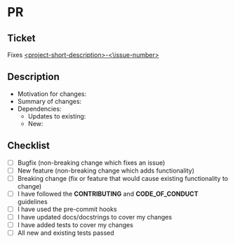 # PR

## Ticket

Fixes [\<project-short-description\>-<\issue-number\>](\<issue-link\>)

## Description

* Motivation for changes:
* Summary of changes:
* Dependencies:
  * Updates to existing:
  * New:

## Checklist

* [ ] Bugfix (non-breaking change which fixes an issue)
* [ ] New feature (non-breaking change which adds functionality)
* [ ] Breaking change (fix or feature that would cause existing functionality to change)
* [ ] I have followed the **CONTRIBUTING** and **CODE_OF_CONDUCT** guidelines
* [ ] I have used the pre-commit hooks
* [ ] I have updated docs/docstrings to cover my changes
* [ ] I have added tests to cover my changes
* [ ] All new and existing tests passed
